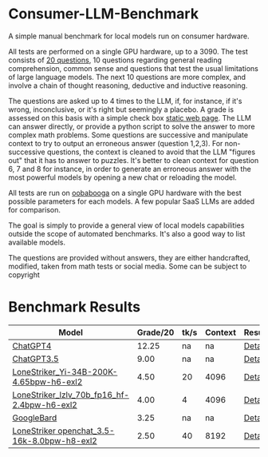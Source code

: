 # Consumer-LLM-Benchmark
A simple manual benchmark for local models run on consumer hardware.

All tests are performed on a single GPU hardware, up to a 3090. The test consists of [20 questions](https://github.com/EMRD95/Consumer-LLM-Benchmark/blob/main/LLMs%20Benchmark%20questions%20no%20answers.pdf), 10 questions regarding general reading comprehension, common sense and questions that test the usual limitations of large language models. The next 10 questions are more complex, and involve a chain of thought reasoning, deductive and inductive reasoning.

The questions are asked up to 4 times to the LLM, if, for instance, if it's wrong, inconclusive, or it's right but seemingly a placebo. A grade is assessed on this basis with a simple check box [static web page](https://emrd95.github.io/Consumer-LLM-Benchmark/). The LLM can answer directly, or provide a python script to solve the answer to more complex math problems. Some questions are successive and manipulate context to try to output an erroneous answer (question 1,2,3). For non-successive questions, the context is cleaned to avoid that the LLM "figures out" that it has to answer to puzzles. It's better to clean context for question 6, 7 and 8 for instance, in order to generate an erroneous answer with the most powerful models by opening a new chat or reloading the model.

All tests are run on [oobabooga](https://github.com/oobabooga/text-generation-webui) on a single GPU hardware with the best possible parameters for each models. A few popular SaaS LLMs are added for comparison.

The goal is simply to provide a general view of local models capabilities outside the scope of automated benchmarks. It's also a good way to list available models.

The questions are provided without answers, they are either handcrafted, modified, taken from math tests or social media. Some can be subject to copyright

# Benchmark Results

| Model | Grade/20 | tk/s | Context | Results | Date |
|----------|----------|----------|----------|----------|----------|
| [ChatGPT4](https://chat.openai.com/) | 12.25 | na | na | [Details](https://github.com/EMRD95/Consumer-LLM-Benchmark/blob/main/grades/ChatGPT4grades-11-26-2023.json) | 11/26/23 |
| [ChatGPT3.5](https://chat.openai.com/) | 9.00 | na | na | [Details](https://github.com/EMRD95/Consumer-LLM-Benchmark/blob/main/grades/ChatGPT3.5grades-11-26-2023.json) | 11/26/23 |
| [LoneStriker_Yi-34B-200K-4.65bpw-h6-exl2](https://huggingface.co/LoneStriker/Yi-34B-200K-4.65bpw-h6-exl2) | 4.50 | 20 | 4096 | [Details](https://github.com/EMRD95/Consumer-LLM-Benchmark/blob/main/grades/LoneStriker_Yi-34B-200K-4.65bpw-h6-exl2grades-11-26-2023.json) | 11/26/23 |
| [LoneStriker_lzlv_70b_fp16_hf-2.4bpw-h6-exl2](https://huggingface.co/LoneStriker/lzlv_70b_fp16_hf-2.4bpw-h6-exl2) | 4.00 | 4 | 4096 | [Details](https://github.com/EMRD95/Consumer-LLM-Benchmark/blob/main/grades/LoneStriker_Yi-34B-200K-4.65bpw-h6-exl2grades-11-26-2023.json) | 11/26/23 |
| [GoogleBard](https://bard.google.com/chat) | 3.25 | na | na | [Details](https://github.com/EMRD95/Consumer-LLM-Benchmark/blob/main/grades/GoogleBardgrades-11-26-2023.json) | 11/26/23 |
| [LoneStriker openchat_3.5-16k-8.0bpw-h8-exl2](https://huggingface.co/LoneStriker/openchat_3.5-16k-8.0bpw-h8-exl2/tree/main) | 2.50 | 40 | 8192 | [Details](https://github.com/EMRD95/Consumer-LLM-Benchmark/blob/main/grades/LoneStrikeropenchat_3.5-16k-8.0bpw-h8-exl2grades-11-28-2023.json) | 11/28/23 |
